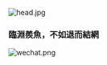 
![head.jpg](https://rocken.coding.net/p/Gallery/d/Gallery/git/raw/master/BLOG/shorthairgirl.jpg)

### 臨淵羨魚，不如退而結網



![wechat.png](https://xn--wcso9o.xn--fiqs8s/images/wechat.png)
